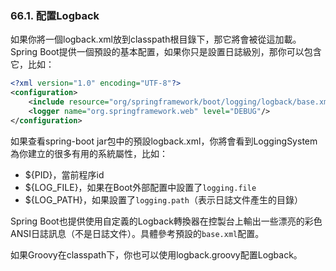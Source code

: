 ### 66.1. 配置Logback

如果你將一個logback.xml放到classpath根目錄下，那它將會被從這加載。Spring Boot提供一個預設的基本配置，如果你只是設置日誌級別，那你可以包含它，比如：
```xml
<?xml version="1.0" encoding="UTF-8"?>
<configuration>
    <include resource="org/springframework/boot/logging/logback/base.xml"/>
    <logger name="org.springframework.web" level="DEBUG"/>
</configuration>
```
如果查看spring-boot jar包中的預設logback.xml，你將會看到LoggingSystem為你建立的很多有用的系統屬性，比如：
- ${PID}，當前程序id
- ${LOG_FILE}，如果在Boot外部配置中設置了`logging.file`
- ${LOG_PATH}，如果設置了`logging.path`（表示日誌文件產生的目錄）

Spring Boot也提供使用自定義的Logback轉換器在控製台上輸出一些漂亮的彩色ANSI日誌訊息（不是日誌文件）。具體參考預設的`base.xml`配置。

如果Groovy在classpath下，你也可以使用logback.groovy配置Logback。
